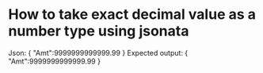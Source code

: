 
# How to take exact decimal value as a number type using jsonata

Json:
{
"Amt":9999999999999.99
}
Expected output:
{
"Amt":9999999999999.99
}

        